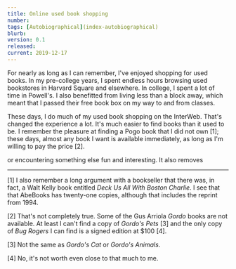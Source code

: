 ```yaml
---
title: Online used book shopping
number: 
tags: [Autobiographical](index-autobiographical)
blurb: 
version: 0.1
released: 
current: 2019-12-17
---
```

For nearly as long as I can remember, I've enjoyed shopping for
used books.  In my pre-college years, I spent endless hours browsing
used bookstores in Harvard Square and elsewhere.  In college, I
spent a lot of time in Powell's.  I also benefitted from living
less than a block away, which meant that I passed their free book
box on my way to and from classes.

These days, I do much of my used book shopping on the InterWeb.  That's
changed the experience a lot.  It's much easier to find books than it
used to be.  I remember the pleasure at finding a Pogo book that I 
did not own [1]; these days, almost any book I want is available 
immediately, as long as I'm willing to pay the price [2].

or encountering something else fun and interesting.
It also removes

---

[1] I also remember a long argument with a bookseller that there was,
in fact, a Walt Kelly book entitled _Deck Us All With Boston Charlie_.
I see that that AbeBooks has twenty-one copies, although that includes
the reprint from 1994.

[2] That's not completely true.  Some of the Gus Arriola _Gordo_ books
are not available.  At least I can't find a copy of _Gordo's Pets_ [3]
and the only copy of _Bug Rogers_ I can find is a signed edition at
$100 [4].

[3] Not the same as _Gordo's Cat_ or _Gordo's Animals_.

[4] No, it's not worth even close to that much to me.
